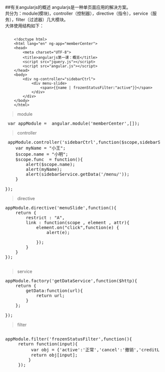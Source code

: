 ##有关angularjs的概述
angularjs是一种单页面应用的解决方案。<br />
共分为：module(模块)，controller（控制器），directive（指令），service（服务），filter（过滤器）几大模块。<br />
大体使用结构如下：<br />
```

    <!doctype html>
    <html lang="en" ng-app="memberCenter">
    <head>
        <meta charset="UTF-8">
        <title>angularjs第一课：概览</title>
        <script src="jquery.js"></script>
        <script src="angular.js"></script>
    </head>
    <body>
        <div ng-controller="sidebarCtrl">
            <div menu-slide>
                <span>{{name | frozenStatusFilter:"active"}}</span>
            </div>
        </div>
    </body>
    </html>

```
>module

<pre>
 var appModule =  angular.module('memberCenter',[]);
</pre>
>controller

<pre>
 appModule.controller('sidebarCtrl',function($scope,sidebarService){
    var myName = "小王";
    $scope.name = "小明";
    $scope.func  = function(){
        alert($scope.name);
        alert(myName);
        alert(sidebarService.getData('/menu/'));
    }

});
</pre>

>directive

<pre>
appModule.directive('menuSlide',function(){
    return {
        restrict : "A",
        link : function(scope , element , attr){
            element.on("click",function(e) {
                alert(e);

            });
        }
    }
});

</pre>

>service

<pre>
appModule.factory('getDataService',function($http){
    return {
        getData:function(url){
            return url;
        }
    };

});
</pre>

>filter

<pre>

appModule.filter('frozenStatusFilter',function(){
     return function(input){
          var obj = {'active':'正常','cancel':'撤销','creditLine':'冻结'};
          return obj[input];
         }
     });
</pre>
